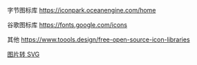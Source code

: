 字节图标库 https://iconpark.oceanengine.com/home

谷歌图标库 https://fonts.google.com/icons

其他 https://www.toools.design/free-open-source-icon-libraries

[图片转 SVG](https://github.com/tomayac/SVGcode)
